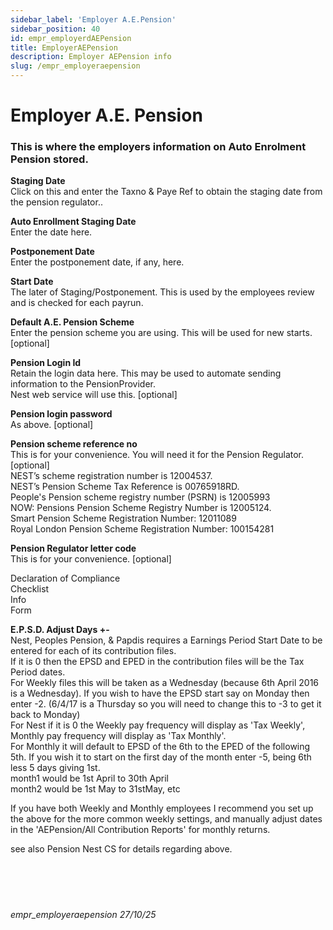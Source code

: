 ```yaml
---
sidebar_label: 'Employer A.E.Pension'
sidebar_position: 40
id: empr_employerdAEPension
title: EmployerAEPension
description: Employer AEPension info
slug: /empr_employeraepension
---
```


# Employer A.E. Pension

### This is where the employers information on Auto Enrolment Pension stored.
**Staging Date**  
Click on this and enter the Taxno & Paye Ref to obtain the staging date from the pension regulator..

**Auto Enrollment Staging Date**  
Enter the date here.

**Postponement Date**  
Enter the postponement date, if any, here.

**Start Date**  
The later of Staging/Postponement. This is used by the employees review and is checked for each payrun.

**Default A.E. Pension Scheme**  
Enter the pension scheme you are using. This will be used for new starts. [optional]

**Pension Login Id**  
Retain the login data here. This may be used to automate sending information to the PensionProvider.  
Nest web service will use this. [optional]

**Pension login password**  
As above. [optional]

**Pension scheme reference no**  
This is for your convenience. You will need it for the Pension Regulator. [optional]  
NEST’s scheme registration number is 12004537.  
NEST’s Pension Scheme Tax Reference is 00765918RD.  
People's Pension scheme registry number (PSRN) is 12005993  
NOW: Pensions Pension Scheme Registry Number is 12005124.  
Smart Pension Scheme Registration Number: 12011089  
Royal London Pension Scheme Registration Number: 100154281  


**Pension Regulator letter code**  
This is for your convenience. [optional]

Declaration of Compliance  
Checklist  
Info  
Form  

**E.P.S.D. Adjust Days +-**  
Nest, Peoples Pension, & Papdis requires a Earnings Period Start Date to be entered for each of its contribution files.  
If it is 0 then the EPSD and EPED in the contribution files will be the Tax Period dates.  
For Weekly files this will be taken as a Wednesday (because 6th April 2016 is a Wednesday). If you wish to have the EPSD start say on  Monday then enter -2. (6/4/17 is a Thursday so you will need to change this to -3 to get it back to Monday)  
For Nest if it is 0 the Weekly pay frequency will display as 'Tax Weekly', Monthly pay frequency will display as 'Tax Monthly'.  
For Monthly it will default to EPSD of the 6th to the EPED of the following 5th. If you wish it to start on the first day of the month enter -5, being 6th less 5 days giving 1st.  
month1 would be 1st April to 30th April  
month2 would be 1st May to 31stMay, etc

If you have both Weekly and Monthly employees I recommend you set up the above for the more common weekly settings, and manually adjust dates in the 'AEPension/All Contribution Reports' for monthly returns.

see also Pension Nest CS  for details regarding above.
<br/>
<br/>
<br/>
<br/>
<br/>
###### empr_employeraepension 27/10/25